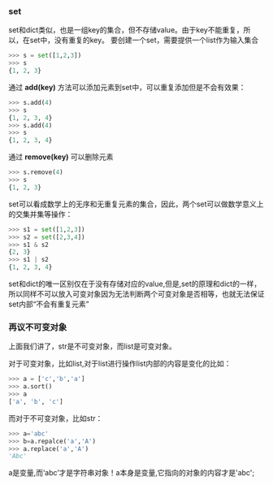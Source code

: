 ### set
set和dict类似，也是一组key的集合，但不存储value。由于key不能重复，所以，在set中，没有重复的key。
要创建一个set，需要提供一个list作为输入集合
```Python
>>> s = set([1,2,3])
>>> s
{1, 2, 3}
```
通过 **add(key)** 方法可以添加元素到set中，可以重复添加但是不会有效果：
```Python
>>> s.add(4)
>>> s
{1, 2, 3, 4}
>>> s.add(4)
>>> s
{1, 2, 3, 4}
```
通过 **remove(key)** 可以删除元素
```Python
>>> s.remove(4)
>>> s
{1, 2, 3}
```
set可以看成数学上的无序和无重复元素的集合，因此，两个set可以做数学意义上的交集并集等操作：
```Python
>>> s1 = set([1,2,3])
>>> s2 = set([2,3,4])
>>> s1 & s2
{2, 3}
>>> s1 | s2
{1, 2, 3, 4}
```
set和dict的唯一区别仅在于没有存储对应的value,但是,set的原理和dict的一样，所以同样不可以放入可变对象因为无法判断两个可变对象是否相等，也就无法保证set内部“不会有重复元素”
### 再议不可变对象

上面我们讲了，str是不可变对象，而list是可变对象。

对于可变对象，比如list,对于list进行操作list内部的内容是变化的比如：
```Python
>>> a = ['c','b','a']
>>> a.sort()
>>> a
['a', 'b', 'c']
```
而对于不可变对象，比如str：
```Python
>>> a='abc'
>>> b=a.repalce('a','A')
>>> a.replace('a','A')
'Abc'
```
a是变量,而‘abc’才是字符串对象！a本身是变量,它指向的对象的内容才是'abc';

